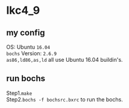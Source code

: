  # lkc4_9
 
 ## my config
 OS: Ubuntu `16.04`  
 `bochs` Version: `2.6.9`  
 `as86,ld86,as,ld` all use Ubuntu 16.04 buildin's.  
 
 
 ## run bochs
 Step1.`make`  
 Step2.`bochs -f bochsrc.bxrc` to run the bochs.  
 
 
 
 
